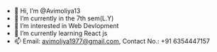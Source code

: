 - 👋 Hi, I’m @Avimoliya13
- 🌱 I’m currently in the 7th sem(L.Y)
- 👀 I’m interested in Web Devlopment
- 🌱 I’m currently learning React js
- 📫 Email: avimoliya1977@gmail.com, Contact No.: +91 6354447157



